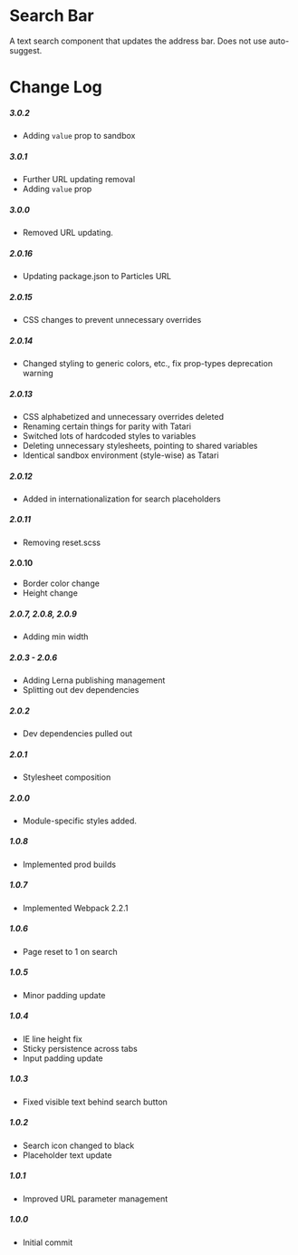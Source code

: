 # Search Bar

A text search component that updates the address bar. Does not use auto-suggest.

# Change Log

##### 3.0.2
- Adding `value` prop to sandbox

##### 3.0.1
- Further URL updating removal
- Adding `value` prop

##### 3.0.0
- Removed URL updating.

##### 2.0.16
- Updating package.json to Particles URL

##### 2.0.15
- CSS changes to prevent unnecessary overrides

##### 2.0.14
- Changed styling to generic colors, etc., fix prop-types deprecation warning

##### 2.0.13
- CSS alphabetized and unnecessary overrides deleted
- Renaming certain things for parity with Tatari
- Switched lots of hardcoded styles to variables
- Deleting unnecessary stylesheets, pointing to shared variables
- Identical sandbox environment (style-wise) as Tatari

##### 2.0.12
- Added in internationalization for search placeholders

##### 2.0.11
- Removing reset.scss

#### 2.0.10
- Border color change
- Height change

##### 2.0.7, 2.0.8, 2.0.9
- Adding min width

##### 2.0.3 - 2.0.6
- Adding Lerna publishing management
- Splitting out dev dependencies

##### 2.0.2
- Dev dependencies pulled out

##### 2.0.1
- Stylesheet composition

##### 2.0.0
- Module-specific styles added.

##### 1.0.8
- Implemented prod builds

##### 1.0.7
- Implemented Webpack 2.2.1

##### 1.0.6
- Page reset to 1 on search

##### 1.0.5
- Minor padding update

##### 1.0.4
- IE line height fix
- Sticky persistence across tabs
- Input padding update

##### 1.0.3
- Fixed visible text behind search button

##### 1.0.2
- Search icon changed to black
- Placeholder text update

##### 1.0.1
- Improved URL parameter management

##### 1.0.0
- Initial commit
